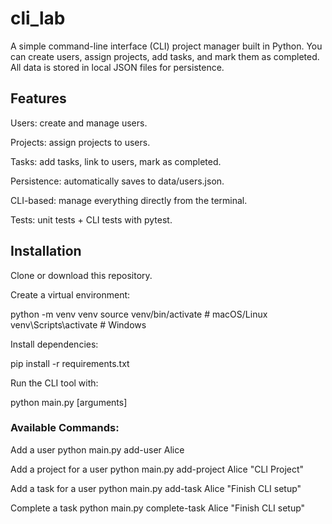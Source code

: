 # cli_lab

A simple command-line interface (CLI) project manager built in Python.
You can create users, assign projects, add tasks, and mark them as completed.
All data is stored in local JSON files for persistence.

## Features

Users: create and manage users.

Projects: assign projects to users.

Tasks: add tasks, link to users, mark as completed.

Persistence: automatically saves to data/users.json.

CLI-based: manage everything directly from the terminal.

Tests: unit tests + CLI tests with pytest.

## Installation

Clone or download this repository.

Create a virtual environment:

python -m venv venv
source venv/bin/activate   # macOS/Linux
venv\Scripts\activate      # Windows

Install dependencies:

pip install -r requirements.txt

Run the CLI tool with:

python main.py <command> [arguments]

### Available Commands:

Add a user
python main.py add-user Alice

Add a project for a user
python main.py add-project Alice "CLI Project"

Add a task for a user
python main.py add-task Alice "Finish CLI setup"

Complete a task
python main.py complete-task Alice "Finish CLI setup"